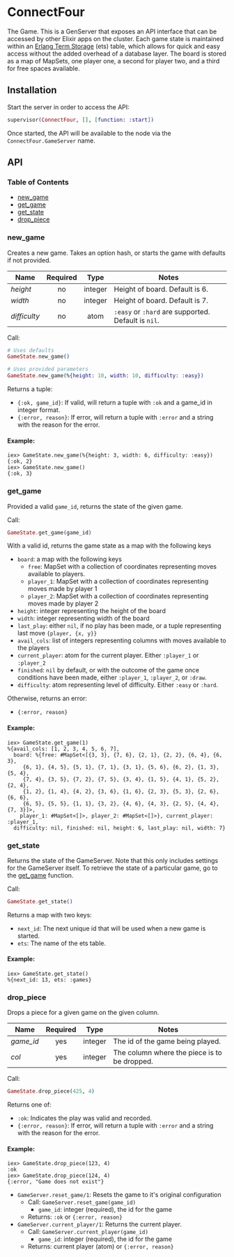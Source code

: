 # ConnectFour

The Game. This is a GenServer that exposes an API interface that can be accessed by other Elixir apps on the cluster. Each game state is maintained within an [Erlang Term Storage](http://erlang.org/doc/man/ets.html) (ets) table, which allows for quick and easy access without the added overhead of a database layer. The board is stored as a map of MapSets, one player one, a second for player two, and a third for free spaces available.

## Installation

Start the server in order to access the API:

```elixir
supervisor(ConnectFour, [], [function: :start])
```

Once started, the API will be available to the node via the `ConnectFour.GameServer` name.

## API

### Table of Contents

* [new_game](#new-game)
* [get_game](#get-game)
* [get_state](#get-state)
* [drop_piece](#drop-piece)

### <a name="new-game"></a>new_game

Creates a new game. Takes an option hash, or starts the game with defaults if not provided.

Name | Required | Type | Notes
--- | :---: | :---: | ---
*height* | no | integer | Height of board. Default is 6.
*width* | no | integer | Height of board. Default is 7.
*difficulty* | no | atom | `:easy` or `:hard` are supported. Default is `nil`.

Call:
```elixir
# Uses defaults
GameState.new_game()

# Uses provided parameters
GameState.new_game(%{height: 10, width: 10, difficulty: :easy})
```

Returns a tuple:
- `{:ok, game_id}`: If valid, will return a tuple with `:ok` and a game_id in integer format.
- `{:error, reason}`: If error, will return a tuple with `:error` and a string with the reason for the error.

#### Example:

```
iex> GameState.new_game(%{height: 3, width: 6, difficulty: :easy})
{:ok, 2}
iex> GameState.new_game()
{:ok, 3}
```

### <a name="get-game"></a>get_game

Provided a valid `game_id`, returns the state of the given game.

Call:
```elixir
GameState.get_game(game_id)
```

With a valid id, returns the game state as a map with the following keys
- `board`: a map with the following keys
  - `free`: MapSet with a collection of coordinates representing moves available to players.
  - `player_1`: MapSet with a collection of coordinates representing moves made by player 1
  - `player_2`: MapSet with a collection of coordinates representing moves made by player 2
- `height`: integer representing the height of the board
- `width`: integer representing width of the board
- `last_play`: either `nil`, if no play has been made, or a tuple representing last move `{player, {x, y}}`
- `avail_cols`: list of integers representing columns with moves available to the players
- `current_player`: atom for the current player. Either `:player_1` or `:player_2`
- `finished`: `nil` by default, or with the outcome of the game once conditions have been made, either `:player_1`, `:player_2`, or `:draw`.
- `difficulty`: atom representing level of difficulty. Either `:easy` or `:hard`.

Otherwise, returns an error:
- `{:error, reason}`

#### Example:

```
iex> GameState.get_game(1)
%{avail_cols: [1, 2, 3, 4, 5, 6, 7],
  board: %{free: #MapSet<[{3, 3}, {7, 6}, {2, 1}, {2, 2}, {6, 4}, {6, 3},
     {6, 1}, {4, 5}, {5, 1}, {7, 1}, {3, 1}, {5, 6}, {6, 2}, {1, 3}, {5, 4},
     {7, 4}, {3, 5}, {7, 2}, {7, 5}, {3, 4}, {1, 5}, {4, 1}, {5, 2}, {2, 4},
     {1, 2}, {1, 4}, {4, 2}, {3, 6}, {1, 6}, {2, 3}, {5, 3}, {2, 6}, {6, 6},
     {6, 5}, {5, 5}, {1, 1}, {3, 2}, {4, 6}, {4, 3}, {2, 5}, {4, 4}, {7, 3}]>,
    player_1: #MapSet<[]>, player_2: #MapSet<[]>}, current_player: :player_1,
  difficulty: nil, finished: nil, height: 6, last_play: nil, width: 7}
```

### <a name="get-state"></a>get_state

Returns the state of the GameServer. Note that this only includes settings for the GameServer itself. To retrieve the state of a particular game, go to the [get_game](#get-game) function.

Call:
```elixir
GameState.get_state()
```

Returns a map with two keys:
- `next_id`: The next unique id that will be used when a new game is started.
- `ets`: The name of the ets table.

#### Example:

```
iex> GameState.get_state()
%{next_id: 13, ets: :games}
```

### <a name="drop-piece"></a>drop_piece

Drops a piece for a given game on the given column.

Name | Required | Type | Notes
--- | :---: | :---: | ---
*game_id* | yes | integer | The id of the game being played.
*col* | yes | integer | The column where the piece is to be dropped.

Call:
```elixir
GameState.drop_piece(425, 4)
```

Returns one of:
- `:ok`: Indicates the play was valid and recorded.
- `{:error, reason}`: If error, will return a tuple with `:error` and a string with the reason for the error.

#### Example:

```
iex> GameState.drop_piece(123, 4)
:ok
iex> GameState.drop_piece(124, 4)
{:error, "Game does not exist"}
```

- `GameServer.reset_game/1`: Resets the game to it's original configuration
  - Call: `GameServer.reset_game(game_id)`
    - `game_id`: integer (required), the id for the game
  - Returns: `:ok` or `{:error, reason}`
- `GameServer.current_player/1`: Returns the current player.
  - Call: `GameServer.current_player(game_id)`
    - `game_id`: integer (required), the id for the game
  - Returns: current player (atom) or `{:error, reason}`

